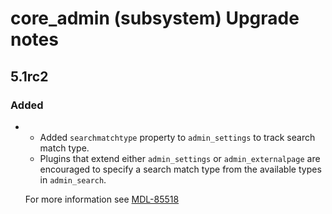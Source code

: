 # core_admin (subsystem) Upgrade notes

## 5.1rc2

### Added

- - Added `searchmatchtype` property to `admin_settings`
    to track search match type.
  - Plugins that extend either `admin_settings` or `admin_externalpage`
    are encouraged to specify a search match type from the available
    types in `admin_search`.

  For more information see [MDL-85518](https://tracker.moodle.org/browse/MDL-85518)
